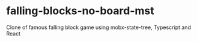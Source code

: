 # falling-blocks-no-board-mst
Clone of famous falling block game using mobx-state-tree, Typescript and React
